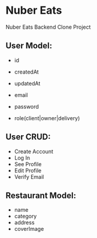 # Nuber Eats

Nuber Eats Backend Clone Project

## User Model:

- id
- createdAt
- updatedAt

- email
- password
- role(client|owner|delivery)

## User CRUD:

- Create Account
- Log In
- See Profile
- Edit Profile
- Verify Email

## Restaurant Model:

- name
- category
- address
- coverImage
